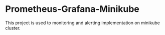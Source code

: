 # Prometheus-Grafana-Minikube
This project is used to monitoring and alerting implementation on minikube cluster.
